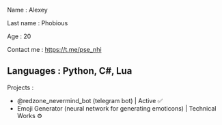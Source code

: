 Name : Alexey

Last name : Phobious

Age : 20

Contact me : https://t.me/pse_nhi

Languages : Python, C#, Lua
---
Projects :
- @redzone_nevermind_bot (telegram bot) | Active ✅
- Emoji Generator (neural network for generating emoticons) | Technical Works ⚙️
